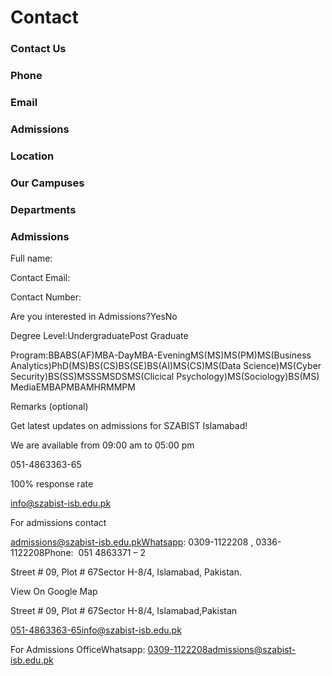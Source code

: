 # Contact

### Contact Us

### Phone

### Email

### Admissions

### Location

### Our Campuses

### Departments

### Admissions

Full name:

Contact Email:

Contact Number:

Are you interested in Admissions?YesNo

Degree Level:UndergraduatePost Graduate

Program:BBABS(AF)MBA-DayMBA-EveningMS(MS)MS(PM)MS(Business Analytics)PhD(MS)BS(CS)BS(SE)BS(AI)MS(CS)MS(Data Science)MS(Cyber Security)BS(SS)MSSSMSDSMS(Clicical Psychology)MS(Sociology)BS(MS) MediaEMBAPMBAMHRMMPM

Remarks (optional)

Get latest updates on admissions for SZABIST Islamabad!

We are available from 09:00 am to 05:00 pm

051-4863363-65

100% response rate

info@szabist-isb.edu.pk

For admissions contact

admissions@szabist-isb.edu.pkWhatsapp: 0309-1122208 , 0336-1122208Phone:  051 4863371 – 2

Street # 09, Plot # 67Sector H-8/4, Islamabad, Pakistan.

View On Google Map

Street # 09, Plot # 67Sector H-8/4, Islamabad,Pakistan

051-4863363-65info@szabist-isb.edu.pk

For Admissions OfficeWhatsapp: 0309-1122208admissions@szabist-isb.edu.pk

